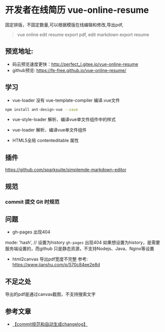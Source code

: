 <!--
 * @Author: honghong
 * @Date: 2019-09-06 17:47:36
 * @LastEditors: honghong
 * @LastEditTime: 2019-09-10 17:48:57
 * @Description: 
 * @email: 3300536651@qq.com
 -->

# 开发者在线简历 vue-online-resume
固定排版，不固定数量,可以根据模版在线编辑和修改,导出pdf,
> vue online edit resume export pdf, edit markdown export resume

## 预览地址:
- 码云预览速度更快：http://perfect_l.gitee.io/vue-online-resume
- github预览: https://fe-free.github.io/vue-online-resume/

## 学习
- vue-loader 没有 vue-template-compiler 
编译.vue文件
```bash
npm install ant-design-vue --save
```
- vue-style-loader 解析、编译vue单文件组件中的样式
- vue-loader 解析、编译vue单文件组件

-  HTML5全局 contenteditable 属性

## 插件
https://github.com/sparksuite/simplemde-markdown-editor

## 规范
### commit 提交 Git 时规范
## 问题
- gh-pages 出现404 

 mode: 'hash', // 设置为history `gh-pages` 出现404
 如果想设置为history，是需要服务端设置的，而github 只是静态资源，不支持Nodejs、Java、Nginx等设置
- html2canvas 导出pdf宽度不完整
参考: https://www.jianshu.com/p/570c84ee2e8d
## 不足之处
导出的pdf是通过canvas截图，不支持搜索文字

## 参考文章
- [【commit规范和自动生成changelog】](https://juejin.im/post/5bd2debfe51d457abc710b57#heading-4)
